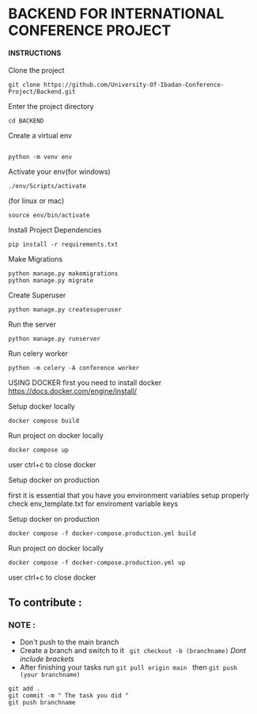 # BACKEND FOR INTERNATIONAL CONFERENCE PROJECT

#### INSTRUCTIONS

Clone the project 
```
git clone https://github.com/University-Of-Ibadan-Conference-Project/Backend.git
```

Enter the project directory 

```
cd BACKEND
```

Create a virtual env

```

python -m venv env 
```

Activate your env(for windows)

```
./env/Scripts/activate 	 
```
(for linux or mac)

```
source env/bin/activate 
``` 

Install Project Dependencies

```
pip install -r requirements.txt
```

Make Migrations

```
python manage.py makemigrations
python manage.py migrate
```


Create Superuser

```
python manage.py createsuperuser
```

Run the server

```
python manage.py runserver
```

Run celery worker
 ```
 python -m celery -A conference worker
 ```

USING DOCKER
first you need to install docker https://docs.docker.com/engine/install/

Setup docker locally
```
docker compose build
```

Run project on docker locally
```
docker compose up
```
user ctrl+c to close docker

Setup docker on production

first it is essential that you have you environment variables setup properly check env_template.txt for enviroment variable keys

Setup docker on production
```
docker compose -f docker-compose.production.yml build
```

Run project on docker locally
```
docker compose -f docker-compose.production.yml up
```
user ctrl+c to close docker

 
## To contribute :

### NOTE :

- Don't push to the main branch
- Create a branch and switch to it ` git checkout -b (branchname)` *Dont include brackets*
- After finishing your tasks run `git pull origin main ` then `git push (your branchname)`

```
git add .
git commit -m " The task you did "
git push branchname 

```
